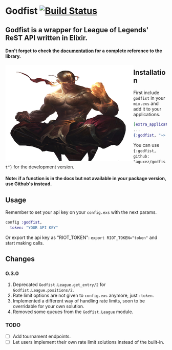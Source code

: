 # Godfist [![Build Status](https://travis-ci.org/aguxez/godfist.svg?branch=rate-limits-back)](https://travis-ci.org/aguxez/godfist)

## Godfist is a wrapper for League of Legends' ReST API written in Elixir.

#### Don't forget to check the [documentation](https://hexdocs.pm/godfist/Godfist.html) for a complete reference to the library.

<img src="priv/godfist.png" alt="Notify" width="400" height="300" align="left" />

## Installation

First include `godfist` in your `mix.exs` and add it to your applications.

```elixir
[extra_applications: :godfist, ...]
...
{:godfist, "~> 0.3.0"}
```

You can use `{:godfist, github: "aguxez/godfist"}` for the development version.

#### Note: if a function is in the docs but not available in your package version, use Github's instead.

## Usage
Remember to set your api key on your `config.exs` with the next params.

```elixir
config :godfist,
  token: "YOUR API KEY"
```

Or export the api key as "RIOT_TOKEN": `export RIOT_TOKEN="token"` and start making calls.

## Changes
### 0.3.0
1. Deprecated `Godfist.League.get_entry/2` for `Godfist.League.positions/2`.
2. Rate limit options are not given to `config.exs` anymore, just `:token`.
3. Implemented a different way of handling rate limits, soon to be overridable for your own solution.
4. Removed some queues from the `Godfist.League` module.


### TODO
- [ ] Add tournament endpoints.
- [ ] Let users implement their own rate limit solutions instead of the built-in.
